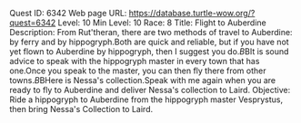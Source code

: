 Quest ID: 6342
Web page URL: https://database.turtle-wow.org/?quest=6342
Level: 10
Min Level: 10
Race: 8
Title: Flight to Auberdine
Description: From Rut'theran, there are two methods of travel to Auberdine: by ferry and by hippogryph.Both are quick and reliable, but if you have not yet flown to Auberdine by hippogryph, then I suggest you do.$B$BIt is sound advice to speak with the hippogryph master in every town that has one.Once you speak to the master, you can then fly there from other towns.$B$BHere is Nessa's collection.Speak with me again when you are ready to fly to Auberdine and deliver Nessa's collection to Laird.
Objective: Ride a hippogryph to Auberdine from the hippogryph master Vesprystus, then bring Nessa's Collection to Laird.
